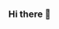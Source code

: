### Hi there 👋

<!--
**RajeshGanessan/RajeshGanessan** is a ✨ _special_ ✨ repository because its `README.md` (this file) appears on your GitHub profile.

#### I'm a SDET/QA working in Bangalore,India

- 🏢 I'm currently working at **Let's Venture technologies**

- ⚙️ I Work primarily in : `.Java`

- 🌍 I'm mostly active within the **Selenium Community**

- 🥳 Exploring new tools/Tech in Test Automation
-  
- 🌱 Learning all about **Open Source**

- 💬 Ping me about **Test Automation**, **Quality Assurance**,

- 📫 Reach me: [LinkedIn/rajesh-g97](https://www.linkedin.com/in/rajesh-g97/)

- ⚡️ Fun fact: I'm a Beginner writer - Checkout My articles here [Medium/grajeshr97](https://medium.com/@grajeshr97)

## 🤓 Let's Connect!!! 

<p align="left" >
<a href="https://medium.com/@grajeshr97"><img height="40" src="https://github.com/shankarmadeshvaran/shankarmadeshvaran/blob/master/medium.png?raw=true"/></a>&nbsp;<a href="https://www.linkedin.com/in/rajesh-g97/"><img height="40" src="https://github.com/rufat/rufat/blob/master/linkedin.png?raw=true"/> 
</p>
-->
